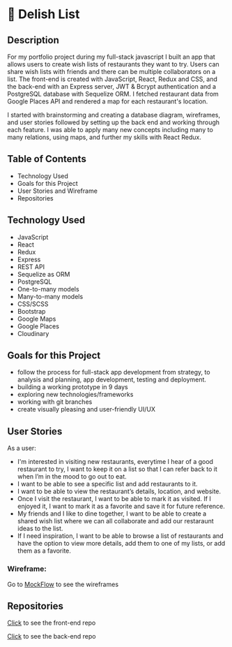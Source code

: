 # 🍔 Delish List

<!-- See the deployed version here -->

## Description

For my portfolio project during my full-stack javascript I built an app that allows users to create wish lists of restaurants they want to try. Users can share wish lists with friends and there can be multiple collaborators on a list. The front-end is created with JavaScript, React, Redux and CSS, and the back-end with an Express server, JWT & Bcrypt authentication and a PostgreSQL database with Sequelize ORM. I fetched restaurant data from Google Places API and rendered a map for each restaurant's location.

I started with brainstorming and creating a database diagram, wireframes, and user stories followed by setting up the back end and working through each feature. I was able to apply many new concepts including many to many relations, using maps, and further my skills with React Redux.

## Table of Contents

<!-- - App Demo -->

- Technology Used
- Goals for this Project
- User Stories and Wireframe
- Repositories

<!-- ## App Demo -->

## Technology Used

- JavaScript
- React
- Redux
- Express
- REST API
- Sequelize as ORM
- PostgreSQL
- One-to-many models
- Many-to-many models
- CSS/SCSS
- Bootstrap
- Google Maps
- Google Places
- Cloudinary

## Goals for this Project

- follow the process for full-stack app development from strategy, to analysis and planning, app development, testing and deployment.
- building a working prototype in 9 days
- exploring new technologies/frameworks
- working with git branches
- create visually pleasing and user-friendly UI/UX

## User Stories

As a user:

- I'm interested in visiting new restaurants, everytime I hear of a good restaurant to try, I want to keep it on a list so that I can refer back to it when I’m in the mood to go out to eat.
- I want to be able to see a specific list and add restaurants to it.
- I want to be able to view the restaurant’s details, location, and website.
- Once I visit the restaurant, I want to be able to mark it as visited. If I enjoyed it, I want to mark it as a favorite and save it for future reference.
- My friends and I like to dine together, I want to be able to create a shared wish list where we can all collaborate and add our restaraunt ideas to the list.
- If I need inspiration, I want to be able to browse a list of restaurants and have the option to view more details, add them to one of my lists, or add them as a favorite.

### Wireframe:

Go to [MockFlow](https://wireframepro.mockflow.com/mobile/view/delishlist) to see the wireframes

## Repositories

[Click](https://github.com/leahcarlin/delishlist-frontend) to see the front-end repo

[Click](https://github.com/leahcarlin/delishlist-backend) to see the back-end repo

